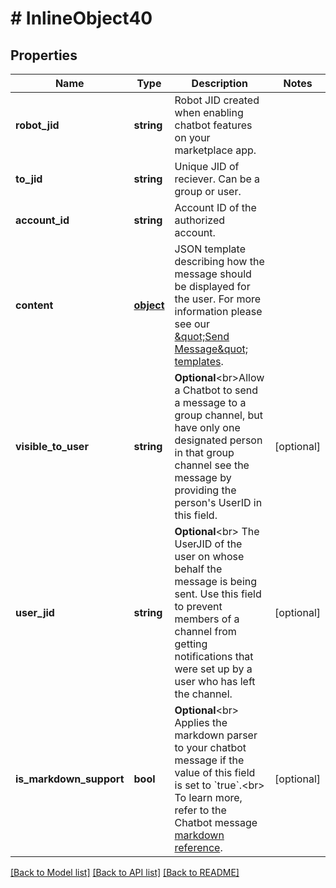 # # InlineObject40

## Properties

Name | Type | Description | Notes
------------ | ------------- | ------------- | -------------
**robot_jid** | **string** | Robot JID created when enabling chatbot features on your marketplace app. | 
**to_jid** | **string** | Unique JID of reciever. Can be a group or user. | 
**account_id** | **string** | Account ID of the authorized account. | 
**content** | [**object**](.md) | JSON template describing how the message should be displayed for the user. For more information please see our [\&quot;Send Message\&quot; templates](https://marketplace.zoom.us/docs/guides/chatbots/sending-messages#example-request). | 
**visible_to_user** | **string** | **Optional**&lt;br&gt;Allow a Chatbot to send a message to a group channel, but have only one designated person in that group channel see the message by providing the person&#39;s UserID in this field. | [optional] 
**user_jid** | **string** | **Optional**&lt;br&gt; The UserJID of the user on whose behalf the message is being sent. Use this field to prevent members of a channel from getting notifications that were set up by a user who has left the channel. | [optional] 
**is_markdown_support** | **bool** | **Optional**&lt;br&gt; Applies the markdown parser to your chatbot message if the value of this field is set to &#x60;true&#x60;.&lt;br&gt; To learn more, refer to the Chatbot message [markdown reference](https://marketplace.zoom.us/docs/guides/chatbots/customizing-messages/message-with-markdown). | [optional] 

[[Back to Model list]](../../README.md#documentation-for-models) [[Back to API list]](../../README.md#documentation-for-api-endpoints) [[Back to README]](../../README.md)


